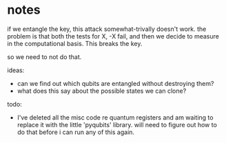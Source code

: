 notes
==

if we entangle the key, this attack somewhat-trivally doesn't work. the
problem is that both the tests for X, -X fail, and then we decide to measure
in the computational basis. This breaks the key.

so we need to not do that.

ideas:

  * can we find out which qubits are entangled without destroying them?
  * what does this say about the possible states we can clone?

todo:
 
  * I've deleted all the misc code re quantum registers and am waiting to
  replace it with the little 'pyqubits' library. will need to figure out how
  to do that before i can run any of this again.
